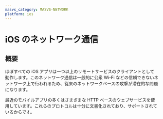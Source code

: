 ```yaml
---
masvs_category: MASVS-NETWORK
platform: ios
---
```


# iOS のネットワーク通信

## 概要

ほぼすべての iOS アプリは一つ以上のリモートサービスのクライアントとして動作します。このネットワーク通信は一般的に公衆 Wi-Fi などの信頼できないネットワーク上で行われるため、従来のネットワークベースの攻撃が潜在的な問題になります。

最近のモバイルアプリの多くはさまざまな HTTP ベースのウェブサービスを使用しています。これらのプロトコルは十分に文書化されており、サポートされているからです。

